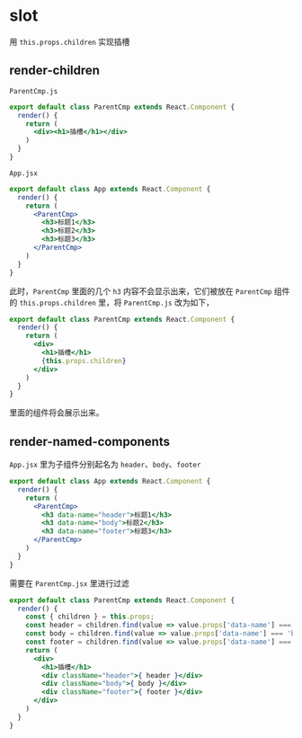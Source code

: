 # slot

用 `this.props.children` 实现插槽

## render-children
`ParentCmp.js`
```jsx
export default class ParentCmp extends React.Component {
  render() {
    return (
      <div><h1>插槽</h1></div>
    )
  }
}
```

`App.jsx`
```jsx
export default class App extends React.Component {
  render() {
    return (
      <ParentCmp>
        <h3>标题1</h3>
        <h3>标题2</h3>
        <h3>标题3</h3>
      </ParentCmp>
    )
  }
}
```

此时，`ParentCmp` 里面的几个 `h3` 内容不会显示出来，它们被放在 `ParentCmp` 组件的 `this.props.children` 里，将 `ParentCmp.js` 改为如下，
```jsx
export default class ParentCmp extends React.Component {
  render() {
    return (
      <div>
        <h1>插槽</h1>
        {this.props.children}
      </div>
    )
  }
}
```
里面的组件将会展示出来。

## render-named-components

`App.jsx` 里为子组件分别起名为 `header`、`body`、`footer`
```jsx
export default class App extends React.Component {
  render() {
    return (
      <ParentCmp>
        <h3 data-name="header">标题1</h3>
        <h3 data-name="body">标题2</h3>
        <h3 data-name="footer">标题3</h3>
      </ParentCmp>
    )
  }
}
```

需要在 `ParentCmp.jsx` 里进行过滤

```jsx
export default class ParentCmp extends React.Component {
  render() {
    const { children } = this.props;
    const header = children.find(value => value.props['data-name'] === 'header');
    const body = children.find(value => value.props['data-name'] === 'body');
    const footer = children.find(value => value.props['data-name'] === 'footer');
    return (
      <div>
        <h1>插槽</h1>
        <div className="header">{ header }</div>
        <div className="body">{ body }</div>
        <div className="footer">{ footer }</div>
      </div>
    )
  }
}
```
